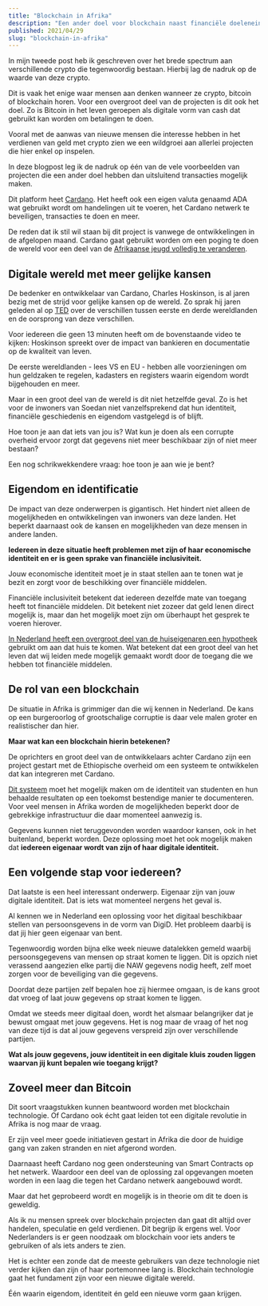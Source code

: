 ```yaml
---
title: "Blockchain in Afrika"
description: "Een ander doel voor blockchain naast financiële doeleneinden"
published: 2021/04/29
slug: "blockchain-in-afrika"
---
```


In mijn tweede post heb ik geschreven over het brede spectrum aan verschillende crypto die tegenwoordig bestaan. Hierbij lag de nadruk op de waarde van deze crypto.

Dit is vaak het enige waar mensen aan denken wanneer ze crypto, bitcoin of blockchain horen. Voor een overgroot deel van de projecten is dit ook het doel. Zo is Bitcoin in het leven geroepen als digitale vorm van cash dat gebruikt kan worden om betalingen te doen.

Vooral met de aanwas van nieuwe mensen die interesse hebben in het verdienen van geld met crypto zien we een wildgroei aan allerlei projecten die hier enkel op inspelen.

In deze blogpost leg ik de nadruk op één van de vele voorbeelden van projecten die een ander doel hebben dan uitsluitend transacties mogelijk maken.

Dit platform heet [Cardano](https://cardano.org). Het heeft ook een eigen valuta genaamd ADA wat gebruikt wordt om handelingen uit te voeren, het Cardano netwerk te beveiligen, transacties te doen en meer.

De reden dat ik stil wil staan bij dit project is vanwege de ontwikkelingen in de afgelopen maand. Cardano gaat gebruikt worden om een poging te doen de wereld voor een deel van de [Afrikaanse jeugd volledig te veranderen](https://africa.cardano.org).

## Digitale wereld met meer gelijke kansen

De bedenker en ontwikkelaar van Cardano, Charles Hoskinson, is al jaren bezig met de strijd voor gelijke kansen op de wereld. Zo sprak hij jaren geleden al op [TED](https://www.youtube.com/watch?v=97ufCT6lQcY) over de verschillen tussen eerste en derde wereldlanden en de oorsprong van deze verschillen.

Voor iedereen die geen 13 minuten heeft om de bovenstaande video te kijken: Hoskinson spreekt over de impact van bankieren en documentatie op de kwaliteit van leven.

De eerste wereldlanden - lees VS en EU - hebben alle voorzieningen om hun geldzaken te regelen, kadasters en registers waarin eigendom wordt bijgehouden en meer.

Maar in een groot deel van de wereld is dit niet hetzelfde geval. Zo is het voor de inwoners van Soedan niet vanzelfsprekend dat hun identiteit, financiële geschiedenis en eigendom vastgelegd is of blijft.

Hoe toon je aan dat iets van jou is? Wat kun je doen als een corrupte overheid ervoor zorgt dat gegevens niet meer beschikbaar zijn of niet meer bestaan?

Een nog schrikwekkendere vraag: hoe toon je aan wie je bent?

## Eigendom en identificatie

De impact van deze onderwerpen is gigantisch. Het hindert niet alleen de mogelijkheden en ontwikkelingen van inwoners van deze landen. Het beperkt daarnaast ook de kansen en mogelijkheden van deze mensen in andere landen.

**Iedereen in deze situatie heeft problemen met zijn of haar economische identiteit en er is geen sprake van financiële inclusiviteit.**

Jouw economische identiteit moet je in staat stellen aan te tonen wat je bezit en zorgt voor de beschikking over financiële middelen.

Financiële inclusiviteit betekent dat iedereen dezelfde mate van toegang heeft tot financiële middelen. Dit betekent niet zozeer dat geld lenen direct mogelijk is, maar dan het mogelijk moet zijn om überhaupt het gesprek te voeren hierover.

[In Nederland heeft een overgroot deel van de huiseigenaren een hypotheek](https://www.dnb.nl/actuele-economische-vraagstukken/hypotheekschuld/#:~:text=De%20meeste%20Nederlanders%20sluiten%20hiervoor,van%20de%20hele%20Europese%20Unie.&text=Half%202020%20hadden%20Nederlandse%20huishoudens%20samen%20ruim%20EUR%20740%20miljard%20aan%20hypotheekschuld.) gebruikt om aan dat huis te komen. Wat betekent dat een groot deel van het leven dat wij leiden mede mogelijk gemaakt wordt door de toegang die we hebben tot financiële middelen.

## De rol van een blockchain

De situatie in Afrika is grimmiger dan die wij kennen in Nederland. De kans op een burgeroorlog of grootschalige corruptie is daar vele malen groter en realistischer dan hier.

**Maar wat kan een blockchain hierin betekenen?**

De oprichters en groot deel van de ontwikkelaars achter Cardano zijn een project gestart met de Ethiopische overheid om een systeem te ontwikkelen dat kan integreren met Cardano.

[Dit systeem](https://atalaprism.io/app/credentials) moet het mogelijk maken om de identiteit van studenten en hun behaalde resultaten op een toekomst bestendige manier te documenteren. Voor veel mensen in Afrika worden de mogelijkheden beperkt door de gebrekkige infrastructuur die daar momenteel aanwezig is.

Gegevens kunnen niet teruggevonden worden waardoor kansen, ook in het buitenland, beperkt worden. Deze oplossing moet het ook mogelijk maken dat **iedereen eigenaar wordt van zijn of haar digitale identiteit.**

## Een volgende stap voor iedereen?

Dat laatste is een heel interessant onderwerp. Eigenaar zijn van jouw digitale identiteit. Dat is iets wat momenteel nergens het geval is.

Al kennen we in Nederland een oplossing voor het digitaal beschikbaar stellen van persoonsgevens in de vorm van DigiD. Het probleem daarbij is dat jij hier geen eigenaar van bent.

Tegenwoordig worden bijna elke week nieuwe datalekken gemeld waarbij persoonsgegevens van mensen op straat komen te liggen. Dit is opzich niet verassend aangezien elke partij die NAW gegevens nodig heeft, zelf moet zorgen voor de beveiliging van die gegevens.

Doordat deze partijen zelf bepalen hoe zij hiermee omgaan, is de kans groot dat vroeg of laat jouw gegevens op straat komen te liggen.

Omdat we steeds meer digitaal doen, wordt het alsmaar belangrijker dat je bewust omgaat met jouw gegevens. Het is nog maar de vraag of het nog van deze tijd is dat al jouw gegevens verspreid zijn over verschillende partijen.

**Wat als jouw gegevens, jouw identiteit in een digitale kluis zouden liggen waarvan jij kunt bepalen wie toegang krijgt?**

## Zoveel meer dan Bitcoin

Dit soort vraagstukken kunnen beantwoord worden met blockchain technologie. Of Cardano ook écht gaat leiden tot een digitale revolutie in Afrika is nog maar de vraag.

Er zijn veel meer goede initiatieven gestart in Afrika die door de huidige gang van zaken stranden en niet afgerond worden.

Daarnaast heeft Cardano nog geen ondersteuning van Smart Contracts op het netwerk. Waardoor een deel van de oplossing zal opgevangen moeten worden in een laag die tegen het Cardano netwerk aangebouwd wordt.

Maar dat het geprobeerd wordt en mogelijk is in theorie om dit te doen is geweldig.

Als ik nu mensen spreek over blockchain projecten dan gaat dit altijd over handelen, speculatie en geld verdienen. Dit begrijp ik ergens wel. Voor Nederlanders is er geen noodzaak om blockchain voor iets anders te gebruiken of als iets anders te zien.

Het is echter een zonde dat de meeste gebruikers van deze technologie niet verder kijken dan zijn of haar portemonnee lang is. Blockchain technologie gaat het fundament zijn voor een nieuwe digitale wereld.

Één waarin eigendom, identiteit én geld een nieuwe vorm gaan krijgen.
